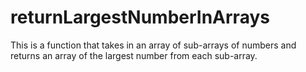 # returnLargestNumberInArrays

This is a function that takes in an array of sub-arrays of numbers and returns an array of the largest number from each sub-array. 
